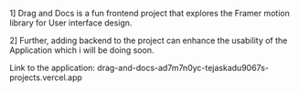 1] Drag and Docs is a fun frontend project that explores the Framer motion library for User interface design.


2] Further, adding backend to the project can enhance the usability of the Application which i will be doing soon.

Link to the application: drag-and-docs-ad7m7n0yc-tejaskadu9067s-projects.vercel.app

